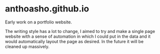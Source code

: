 # anthoasho.github.io

Early work on a portfolio website.

The writing style has a lot to change, I aimed to try and make a single page website with a sense of automation in which I could put in the data and it would automatically layout the page as desired. In the future it will be cleaned up massively. 

